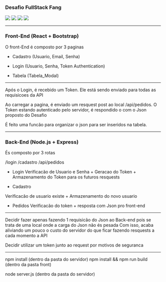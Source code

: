 ### Desafio FullStack Fang

![](https://i.ibb.co/DtgBmst/Screenshot-from-2019-04-24-16-49-17.png)
![](https://i.ibb.co/tL6k1yB/Screenshot-from-2019-04-24-16-49-21.png)
![](https://i.ibb.co/VDPq6bx/Screenshot-from-2019-04-24-16-49-57.png)
![](https://i.ibb.co/G2sGQSF/Screenshot-from-2019-04-24-16-50-10.png)

-----------------------------------------------------------------------
### Front-End (React + Bootstrap)

O front-End é composto por 3 paginas

- Cadastro (Usuario, Email, Senha)
- Login (Usuario, Senha, Token Authentication)

- Tabela (Tabela_Modal)

-----------------------------------------------------------------------
Após o Login, é recebido um Token. Ele está sendo enviado para todas as requisicoes da API

Ao carregar a pagina, é enviado um resquest post ao local /api/pedidos. O Token estando autenticado pelo servidor, é respondido o com o Json proposto do Desafio

É feito uma funcão para organizar o json para ser inseridos na tabela.

  
----------------------------------------------------------------------- 
### Back-End (Node.js + Express)

És composto por 3 rotas

/login
/cadastro
/api/pedidos

- Login
Verificacão de Usuario e Senha + Geracao do Token + Armazenamento do Token para os futuros resquests

- Cadastro

Verificacão de usuario existe + Armazenamento do novo usuario

- Pedidos
Verificacão do token + resposta com Json pro front-end

----------------------------------------------------------------------- 

Decidir fazer apenas fazendo 1 requisicão do Json ao Back-end pois se trata de uma local onde a carga do Json não és pesada
Com isso, acaba aliviando um pouco o custo do servidor do que ficar fazendo resquests a cada momento a API

Decidir utilizar um token junto ao request por motivos de seguranca


----------------------------------------------------------------------- 
npm install (dentro da pasta do servidor)
npm install && npm run build (dentro da pasta front)

node server.js (dentro da pasta do servidor)

